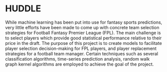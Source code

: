 # HUDDLE

While machine learning has been put into use for fantasy sports predictions, very little efforts have been made to come up with concrete team selection strategies for Football Fantasy Premier League (FPL). The main challenge is to select players which provide good statistical performance relative to their price in the draft. The purpose of this project is to create models to facilitate player selection decision-making for FPL players, and player replacement strategies for a football team manager. Certain techniques such as several classification algorithms, time-series prediction analysis, random walk graph kernel algorithms are employed to achieve the goal of the project.
